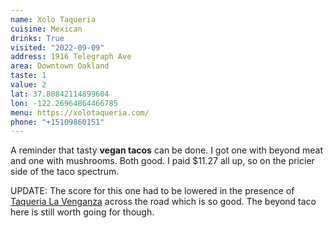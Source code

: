 ```yaml
---
name: Xolo Taqueria
cuisine: Mexican
drinks: True
visited: "2022-09-09"
address: 1916 Telegraph Ave
area: Downtown Oakland
taste: 1
value: 2
lat: 37.80842114899604
lon: -122.26964864466785
menu: https://xolotaqueria.com/
phone: "+15109860151"
---
```


A reminder that tasty **vegan tacos** can be done. I got one with beyond meat and one with mushrooms. Both good. I paid $11.27 all up, so on the pricier side of the taco spectrum. 

UPDATE: The score for this one had to be lowered in the presence of [Taqueria La Venganza](/places/taqueria-la-venganza) across the road which is so good. The beyond taco here is still worth going for though.
